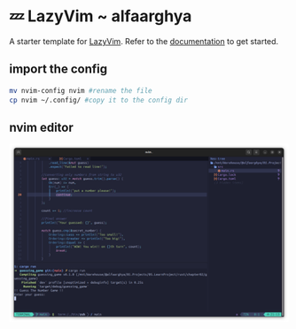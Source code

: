# 💤 LazyVim ~ alfaarghya

A starter template for [LazyVim](https://github.com/LazyVim/LazyVim).
Refer to the [documentation](https://lazyvim.github.io/installation) to get started.

## import the config

```bash
mv nvim-config nvim #rename the file
cp nvim ~/.config/ #copy it to the config dir
```

## nvim editor

![nvim-editor](/public/nvim-editor.png)
